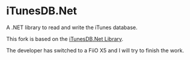 # iTunesDB.Net
A .NET library to read and write the iTunes database.

This fork is based on the [iTunesDB.Net Library](https://github.com/Threetwosevensixseven/iTunesDB.Net).

The developer has switched to a FiiO X5 and I will try to finish the work.
